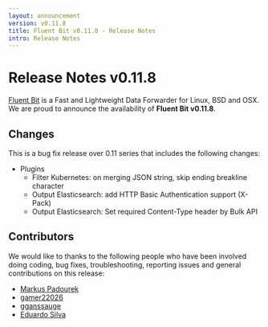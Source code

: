 ```yaml
---
layout: announcement
version: v0.11.8
title: Fluent Bit v0.11.8 - Release Notes
intro: Release Notes
---
```


# Release Notes v0.11.8

[Fluent Bit](http://fluentbit.io) is a Fast and Lightweight Data Forwarder for Linux, BSD and OSX. We are proud to announce the availability of __Fluent Bit v0.11.8__.

## Changes

This is a bug fix release over 0.11 series that includes the following changes:

- Plugins
  - Filter Kubernetes: on merging JSON string, skip ending breakline character
  - Output Elasticsearch: add HTTP Basic Authentication support (X-Pack)
  - Output Elasticsearch: Set required Content-Type header by Bulk API

## Contributors

We would like to thanks to the following people who have been involved doing coding, bug fixes, troubleshooting, reporting issues and general contributions on this release:

- [Markus Padourek](https://github.com/Globegitter)
- [gamer22026](https://github.com/gamer22026)
- [gganssauge](https://github.com/gganssauge)
- [Eduardo Silva](http://github.com/edsiper)
